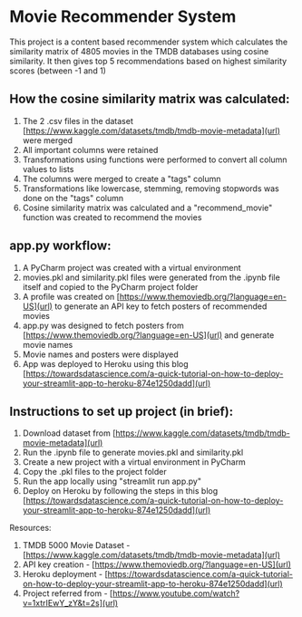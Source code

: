 # **Movie Recommender System**

This project is a content based recommender system which calculates the similarity matrix of 4805 movies in the TMDB databases using cosine similarity. It then gives top 5 recommendations based on highest similarity scores (between -1 and 1)

## How the cosine similarity matrix was calculated:
1) The 2 .csv files in the dataset [https://www.kaggle.com/datasets/tmdb/tmdb-movie-metadata](url) were merged
2) All important columns were retained
3) Transformations using functions were performed to convert all column values to lists
4) The columns were merged to create a "tags" column
5) Transformations like lowercase, stemming, removing stopwords was done on the "tags" column
6) Cosine similarity matrix was calculated and a "recommend_movie" function was created to recommend the movies

## app.py workflow:
1) A PyCharm project was created with a virtual environment
2) movies.pkl and similarity.pkl files were generated from the .ipynb file itself and copied to the PyCharm project folder
3) A profile was created on [https://www.themoviedb.org/?language=en-US](url) to generate an API key to fetch posters of recommended movies
4) app.py was designed to fetch posters from [https://www.themoviedb.org/?language=en-US](url) and generate movie names
5) Movie names and posters were displayed
6) App was deployed to Heroku using this blog [https://towardsdatascience.com/a-quick-tutorial-on-how-to-deploy-your-streamlit-app-to-heroku-874e1250dadd](url)

## Instructions to set up project (in brief):
1) Download dataset from [https://www.kaggle.com/datasets/tmdb/tmdb-movie-metadata](url)
2) Run the .ipynb file to generate movies.pkl and similarity.pkl
3) Create a new project with a virtual environment in PyCharm
4) Copy the .pkl files to the project folder
5) Run the app locally using "streamlit run app.py"
6) Deploy on Heroku by following the steps in this blog [https://towardsdatascience.com/a-quick-tutorial-on-how-to-deploy-your-streamlit-app-to-heroku-874e1250dadd](url)

Resources:
1) TMDB 5000 Movie Dataset - [https://www.kaggle.com/datasets/tmdb/tmdb-movie-metadata](url)
2) API key creation - [https://www.themoviedb.org/?language=en-US](url)
3) Heroku deployment - [https://towardsdatascience.com/a-quick-tutorial-on-how-to-deploy-your-streamlit-app-to-heroku-874e1250dadd](url)
4) Project referred from - [https://www.youtube.com/watch?v=1xtrIEwY_zY&t=2s](url)
